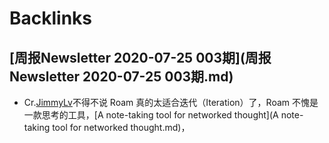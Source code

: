 
# Backlinks
## [周报Newsletter 2020-07-25 003期](周报Newsletter 2020-07-25 003期.md)
- Cr.[JimmyLv](JimmyLv.md)不得不说 Roam 真的太适合迭代（Iteration）了，Roam 不愧是一款思考的工具，[A note-taking tool for networked thought](A note-taking tool for networked thought.md)，

